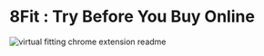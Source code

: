 # 8Fit : Try Before You Buy Online

![virtual fitting chrome extension readme](https://github.com/user-attachments/assets/34103271-50cb-427c-ab09-952a5144c46b)
